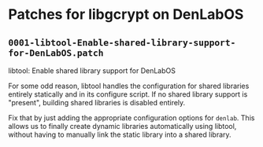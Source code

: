 # Patches for libgcrypt on DenLabOS

## `0001-libtool-Enable-shared-library-support-for-DenLabOS.patch`

libtool: Enable shared library support for DenLabOS

For some odd reason, libtool handles the configuration for shared
libraries entirely statically and in its configure script. If no
shared library support is "present", building shared libraries is
disabled entirely.

Fix that by just adding the appropriate configuration options for
`denlab`. This allows us to finally create dynamic libraries
automatically using libtool, without having to manually link the
static library into a shared library.

